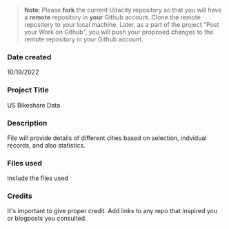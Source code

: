 >**Note**: Please **fork** the current Udacity repository so that you will have a **remote** repository in **your** Github account. Clone the remote repository to your local machine. Later, as a part of the project "Post your Work on Github", you will push your proposed changes to the remote repository in your Github account.

### Date created
10/19/2022

### Project Title
US Bikeshare Data

### Description
File will provide details of different cities based on selection, indvidual records, and also statistics.

### Files used
Include the files used

### Credits
It's important to give proper credit. Add links to any repo that inspired you or blogposts you consulted.
